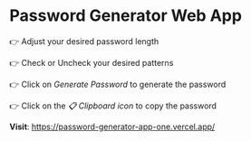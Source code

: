 # **Password Generator Web App**

:point_right: Adjust your desired password length 

:point_right: Check or Uncheck your desired patterns

:point_right: Click on *Generate Password* to generate the password

:point_right: Click on the *:clipboard: Clipboard icon* to copy the password


**Visit**: https://password-generator-app-one.vercel.app/
